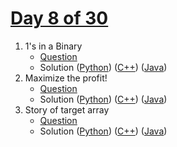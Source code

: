 # [Day 8 of 30](https://www.hackerrank.com/contests/day-8-of-30/challenges "Day 8 of 30 contest link")

1. 1's in a Binary
   - [Question](https://www.hackerrank.com/contests/day-8-of-30/challenges/1s-in-a-binary "1's in a Binary")
   - Solution ([Python](1's%20in%20a%20Binary/Python/ "Solution in Python")) ([C++](1's%20in%20a%20Binary/C++/ "Solution in C++")) ([Java](1'1's%20in%20a%20Binary/Java/ "Solution in Java"))
2. Maximize the profit!
   - [Question](https://www.hackerrank.com/contests/day-8-of-30/challenges/maximize-the-profit-1 "Maximize the profit!")
   - Solution ([Python](Maximize%20the%20profit/Python/ "Solution in Python")) ([C++](Maximize%20the%20profit/C++/ "Solution in C++")) ([Java](Maximize%20the%20profit/Java/ "Solution in Java"))
3. Story of target array
   - [Question](https://www.hackerrank.com/contests/day-8-of-30/challenges/ordered-target-array "Story of target array")
   - Solution ([Python](Story%20of%20target%20array/Python/ "Solution in Python")) ([C++](Story%20of%20target%20array/C++/ "Solution in C++")) ([Java](Story%20of%20target%20array/Java/ "Solution in Java"))
